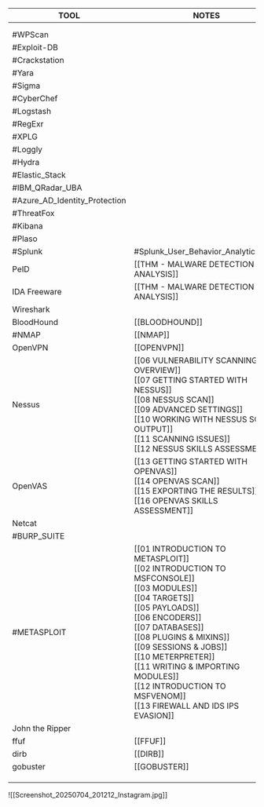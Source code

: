 | TOOL                          | NOTES                                                                                                                                                                                                                                                                                                                                                           |
| ----------------------------- | --------------------------------------------------------------------------------------------------------------------------------------------------------------------------------------------------------------------------------------------------------------------------------------------------------------------------------------------------------------- |
|                               |                                                                                                                                                                                                                                                                                                                                                                 |
|                               |                                                                                                                                                                                                                                                                                                                                                                 |
| #WPScan                       |                                                                                                                                                                                                                                                                                                                                                                 |
| #Exploit-DB                   |                                                                                                                                                                                                                                                                                                                                                                 |
| #Crackstation                 |                                                                                                                                                                                                                                                                                                                                                                 |
| #Yara                         |                                                                                                                                                                                                                                                                                                                                                                 |
| #Sigma                        |                                                                                                                                                                                                                                                                                                                                                                 |
| #CyberChef                    |                                                                                                                                                                                                                                                                                                                                                                 |
| #Logstash                     |                                                                                                                                                                                                                                                                                                                                                                 |
| #RegExr                       |                                                                                                                                                                                                                                                                                                                                                                 |
| #XPLG                         |                                                                                                                                                                                                                                                                                                                                                                 |
| #Loggly                       |                                                                                                                                                                                                                                                                                                                                                                 |
| #Hydra                        |                                                                                                                                                                                                                                                                                                                                                                 |
| #Elastic_Stack                |                                                                                                                                                                                                                                                                                                                                                                 |
| #IBM_QRadar_UBA               |                                                                                                                                                                                                                                                                                                                                                                 |
| #Azure_AD_Identity_Protection |                                                                                                                                                                                                                                                                                                                                                                 |
| #ThreatFox                    |                                                                                                                                                                                                                                                                                                                                                                 |
| #Kibana                       |                                                                                                                                                                                                                                                                                                                                                                 |
| #Plaso                        |                                                                                                                                                                                                                                                                                                                                                                 |
| #Splunk                       | #Splunk_User_Behavior_Analytics_UBA                                                                                                                                                                                                                                                                                                                             |
| PeID                          | [[THM - MALWARE DETECTION & ANALYSIS]]                                                                                                                                                                                                                                                                                                                          |
| IDA Freeware                  | [[THM - MALWARE DETECTION & ANALYSIS]]                                                                                                                                                                                                                                                                                                                          |
| Wireshark                     |                                                                                                                                                                                                                                                                                                                                                                 |
| BloodHound                    | [[BLOODHOUND]]                                                                                                                                                                                                                                                                                                                                                  |
| #NMAP                         | [[NMAP]]                                                                                                                                                                                                                                                                                                                                                        |
| OpenVPN                       | [[OPENVPN]]                                                                                                                                                                                                                                                                                                                                                     |
| Nessus                        | [[06 VULNERABILITY SCANNING OVERVIEW]]<br>[[07 GETTING STARTED WITH NESSUS]]<br>[[08 NESSUS SCAN]]<br>[[09 ADVANCED SETTINGS]]<br>[[10 WORKING WITH NESSUS SCAN OUTPUT]]<br>[[11 SCANNING ISSUES]]<br>[[12 NESSUS SKILLS ASSESSMENT]]                                                                                                                           |
| OpenVAS                       | [[13 GETTING STARTED WITH OPENVAS]]<br>[[14 OPENVAS SCAN]]<br>[[15 EXPORTING THE RESULTS]]<br>[[16 OPENVAS SKILLS ASSESSMENT]]                                                                                                                                                                                                                                  |
| Netcat                        |                                                                                                                                                                                                                                                                                                                                                                 |
| #BURP_SUITE<br>               |                                                                                                                                                                                                                                                                                                                                                                 |
| #METASPLOIT<br>               | [[01 INTRODUCTION TO METASPLOIT]]<br>[[02 INTRODUCTION TO MSFCONSOLE]]<br>[[03 MODULES]]<br>[[04 TARGETS]]<br>[[05 PAYLOADS]]<br>[[06 ENCODERS]]<br>[[07 DATABASES]]<br>[[08 PLUGINS & MIXINS]]<br>[[09 SESSIONS & JOBS]]<br>[[10 METERPRETER]]<br>[[11 WRITING & IMPORTING MODULES]]<br>[[12 INTRODUCTION TO MSFVENOM]]<br>[[13 FIREWALL AND IDS IPS EVASION]] |
| John the Ripper<br>           |                                                                                                                                                                                                                                                                                                                                                                 |
| ffuf                          | [[FFUF]]                                                                                                                                                                                                                                                                                                                                                        |
| dirb                          | [[DIRB]]                                                                                                                                                                                                                                                                                                                                                        |
| gobuster                      | [[GOBUSTER]]                                                                                                                                                                                                                                                                                                                                                    |
|                               |                                                                                                                                                                                                                                                                                                                                                                 |
|                               |                                                                                                                                                                                                                                                                                                                                                                 |
|                               |                                                                                                                                                                                                                                                                                                                                                                 |

![[Screenshot_20250704_201212_Instagram.jpg]]